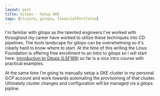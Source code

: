 ```yaml
---
layout: post
title: Gitops - Setup GKE
tags: [clojure, gitops, financialPortfolio]
---
```


I'm familiar with gitops as the talented engineers I've worked with throughout my career have worked to utilize these techniques into CD pipelines.  The tools landscape for gitops can be overwhelming so it's clearly hard to know where to start.  At the time of this writing the Linux Foundation is offering free enrollment to an Intro to gitops so I will start here.  <a href="https://training.linuxfoundation.org/training/introduction-to-gitops-lfs169/">Introduction to Gitops (LSF169)</a> so far is a nice intro course with practical examples.  

At the same time I'm going to manually setup a GKE cluster in my personal GCP account and work towards automating the provisioning of that cluster.  Ultimately cluster changes and configuration will be managed via a gitops pipline.